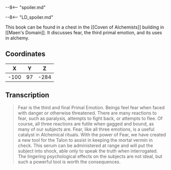  

--8<-- "spoiler.md"

--8<-- "LD_spoiler.md"

This book can be found in a chest in the [[Coven of Alchemists]] building in [[Maen's Domain]]. It discusses fear, the third primal emotion, and its uses in alchemy.

## Coordinates
| **X** | **Y** | **Z** |
| :---: | :---: | :---: |
| -100  |  97   | -284  |

## Transcription
> Fear is the third and final Primal Emotion. Beings feel fear when faced with danger or otherwise threatened. There are many reactions to fear, such as paralysis, attempts to fight back, or attempts to flee. Of course, all three reactions are futile when gagged and bound, as many of our subjects are. Fear, like all three emotions, is a useful catalyst in Alchemical rituals. With the power of Fear, we have created a new tool for the Talon to assist in keeping the mortal vermin in check. This serum can be administered at range and will put the subject into shock, able only to speak the truth when interrogated. The lingering psychological effects on the subjects are not ideal, but such a powerful tool is worth the consequences.
